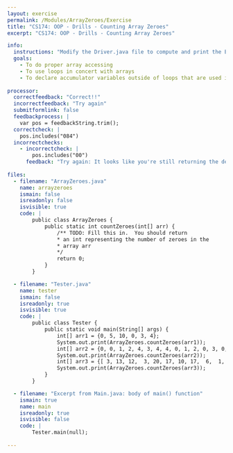 ```yaml
---
layout: exercise
permalink: /Modules/ArrayZeroes/Exercise
title: "CS174: OOP - Drills - Counting Array Zeroes"
excerpt: "CS174: OOP - Drills - Counting Array Zeroes"

info:
  instructions: "Modify the Driver.java file to compute and print the Energy of an object given its mass and the constant c (which is given to you in the program)."
  goals:
    - To do proper array accessing
    - To use loops in concert with arrays
    - To declare accumulator variables outside of loops that are used in loops, but whose state persists beyond the loop
    
processor:  
  correctfeedback: "Correct!!" 
  incorrectfeedback: "Try again"
  submitformlink: false
  feedbackprocess: | 
    var pos = feedbackString.trim();
  correctcheck: |
    pos.includes("084")
  incorrectchecks:
    - incorrectcheck: |
        pos.includes("00")
      feedback: "Try again: It looks like you're still returning the default value of 0 from the <code>countZeroes</code> method"    
 
files:
  - filename: "ArrayZeroes.java"
    name: arrayzeroes
    ismain: false
    isreadonly: false
    isvisible: true
    code: | 
        public class ArrayZeroes {
            public static int countZeroes(int[] arr) {
                /** TODO: Fill this in.  You should return
                * an int representing the number of zeroes in the
                * array arr
                */
                return 0;
            }
        }

  - filename: "Tester.java"
    name: tester
    ismain: false
    isreadonly: true
    isvisible: true
    code: | 
        public class Tester {
            public static void main(String[] args) {
                int[] arr1 = {0, 5, 10, 0, 3, 4};
                System.out.print(ArrayZeroes.countZeroes(arr1));
                int[] arr2 = {0, 0, 1, 2, 4, 3, 4, 4, 0, 1, 2, 0, 3, 0, 0, 0, 2, 2, 4, 0};
                System.out.print(ArrayZeroes.countZeroes(arr2));
                int[] arr3 = {[ 3, 13, 12,  3, 20, 17, 10, 17,  6,  1, 19, 10, 15,  9,  9, 13, 11, 8, 17,  0,  2,  1,  4, 10, 20,  5, 14,  5, 20, 17, 14, 17, 16,  5, 17, 14,  1, 17, 10, 14, 20, 20,  8, 10,  9,  9, 20,  8, 14,  4, 13, 9,  3, 11,  2,  8, 12,  1, 13,  9, 13,  1,  9, 14, 16, 15,  0,  9, 3,  5, 17,  2,  0, 12,  8,  7, 13, 15, 14,  7, 10, 11, 18, 19, 14, 20, 10,  2,  3, 10, 20,  3, 19,  8, 14, 11, 11,  5,  5,  0]};
                System.out.print(ArrayZeroes.countZeroes(arr3));
            }
        }    

  - filename: "Excerpt from Main.java: body of main() function"
    ismain: true
    name: main
    isreadonly: true
    isvisible: false
    code: |
        Tester.main(null);
        
---
```

